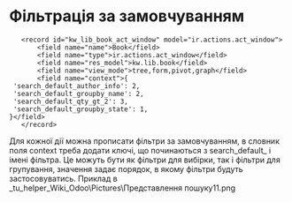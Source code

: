 Фільтрація за замовчуванням
===================================================

       <record id="kw_lib_book_act_window" model="ir.actions.act_window">
           <field name="name">Book</field>
           <field name="type">ir.actions.act_window</field>
           <field name="res_model">kw.lib.book</field>
           <field name="view_mode">tree,form,pivot,graph</field>
           <field name="context">{
     'search_default_author_info': 2,
     'search_default_groupby_name': 2,
     'search_default_qty_gt_2': 3,
     'search_default_groupby_state': 1,
    }</field>
       </record>

Для кожної дії можна прописати фільтри за замовчуванням, в словник поля context треба додати ключі, що починаються з search_default_ і імені фільтра.
Це можуть бути як фільтри для вибірки, так і фільтри для групування, значення задає порядок, в якому фільтри будуть застосовуватись.
Приклад в _tu_helper\_Wiki\_Odoo\Pictures\Представлення пошуку11.png

